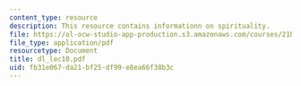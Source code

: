 ```yaml
---
content_type: resource
description: This resource contains informationn on spirituality.
file: https://ol-ocw-studio-app-production.s3.amazonaws.com/courses/21h-522-japan-in-the-age-of-the-samurai-history-and-film-fall-2006/fb31e067da21bf25df99e8ea66f38b3c_dl_lec10.pdf
file_type: application/pdf
resourcetype: Document
title: dl_lec10.pdf
uid: fb31e067-da21-bf25-df99-e8ea66f38b3c
---
```

